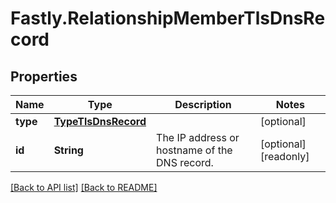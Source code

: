 # Fastly.RelationshipMemberTlsDnsRecord

## Properties

Name | Type | Description | Notes
------------ | ------------- | ------------- | -------------
**type** | [**TypeTlsDnsRecord**](TypeTlsDnsRecord.md) |  | [optional] 
**id** | **String** | The IP address or hostname of the DNS record. | [optional] [readonly] 


[[Back to API list]](../../README.md#endpoints) [[Back to README]](../../README.md)
